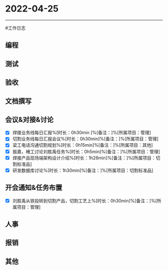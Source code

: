 # 2022-04-25 

---
#工作日志 

## 编程



## 测试



## 验收 



## 文档撰写 



## 会议&对接&讨论

- [x] 焊接业务线每日汇报%[时长：0h30min ]%[备注：]%[所属项目：管理]
- [x] 切割业务线每日汇报会议%[时长：0h30min]%[备注：]%[所属项目：管理]
- [x] 梁工电话沟通切割规划%[时长：0h15min]%[备注：]%[所属项目：其他]
- [x] 振嘉，楮工讨论刘胜禹任务%[时长：0h5min]%[备注：]%[所属项目：管理]
- [x] 焊接产品现场端架构设计介绍%[时长：1h26min]%[备注：]%[所属项目：切割标准品]
- [x] 研发数据库讨论%[时长：1h30min]%[备注：]%[所属项目：切割标准品]

## 开会通知&任务布置
- [x] 刘胜禹从铁投转到切割产品，切割工艺上%[时长：0h30min]%[备注：]%[所属项目：管理]


## 人事



## 报销



## 其他



